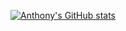 [![Anthony's GitHub stats](https://github-readme-stats.vercel.app/api?username=anthony-magana)](https://github.com/anthony-magana&theme=aura_dark&count_private=true&include_all_commits=true)

